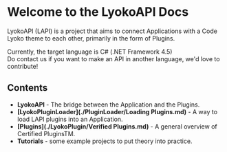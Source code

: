 # Welcome to the LyokoAPI Docs

LyokoAPI (LAPI) is a project that aims to connect Applications with a Code Lyoko theme to each other, primarily in the form of Plugins.

Currently, the target language is C# (.NET Framework 4.5)<br>
Do contact us if you want to make an API in another language, we'd love to contribute!


## Contents

  + **LyokoAPI** - The bridge between the Application and the Plugins.
  + **[LyokoPluginLoader](./PluginLoader/Loading Plugins.md)** - A way to load LAPI plugins into an Application.
  + **[Plugins](./LyokoPlugin/Verified Plugins.md)** - A general overview of Certified PluginsTM.
  + **Tutorials** - some example projects to put theory into practice.
